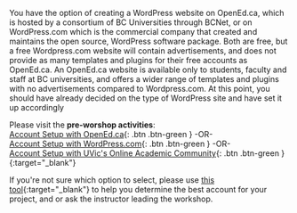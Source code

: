 




You have the option of creating a WordPress website on OpenEd.ca, which is hosted by a consortium of BC Universities through BCNet, or on WordPress.com which is the commercial company that created and maintains the open source, WordPress software package. Both are free, but a free Wordpress.com website will contain advertisements, and does not provide as many templates and plugins for their free accounts as OpenEd.ca. An OpenEd.ca website is available only to students, faculty and staff at BC universities, and offers a wider range of templates and plugins with no advertisements compared to Wordpress.com. At this point, you should have already decided on the type of WordPress site and have set it up accordingly 

Please visit the **pre-worshop activities**:<br>
[Account Setup with OpenEd.ca](open-ed-account-setup.html){: .btn .btn-green }
-OR-<br>
[Account Setup with WordPress.com](account-setup-post.html){: .btn .btn-green }
-OR-<br>
[Account Setup with UVic's Online Academic Community](https://onlineacademiccommunity.uvic.ca/wp-admin/my-sites.php){: .btn .btn-green }{:target="_blank"}

If you're not sure which option to select, please use [this tool](https://uviclibraries.github.io/wordpress/wizard/){:target="_blank"} to help you determine the best account for your project, and or ask the instructor leading the workshop.
